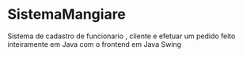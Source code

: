 # SistemaMangiare

Sistema de cadastro de funcionario , cliente e efetuar um pedido feito inteiramente em Java com o frontend em Java Swing
